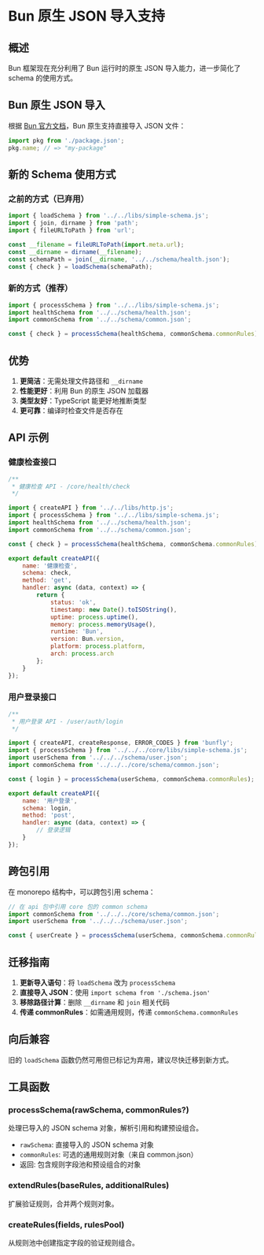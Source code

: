 # Bun 原生 JSON 导入支持

## 概述

Bun 框架现在充分利用了 Bun 运行时的原生 JSON 导入能力，进一步简化了 schema 的使用方式。

## Bun 原生 JSON 导入

根据 [Bun 官方文档](https://bun.sh/docs/bundler/loaders#json)，Bun 原生支持直接导入 JSON 文件：

```javascript
import pkg from './package.json';
pkg.name; // => "my-package"
```

## 新的 Schema 使用方式

### 之前的方式（已弃用）

```javascript
import { loadSchema } from '../../libs/simple-schema.js';
import { join, dirname } from 'path';
import { fileURLToPath } from 'url';

const __filename = fileURLToPath(import.meta.url);
const __dirname = dirname(__filename);
const schemaPath = join(__dirname, '../../schema/health.json');
const { check } = loadSchema(schemaPath);
```

### 新的方式（推荐）

```javascript
import { processSchema } from '../../libs/simple-schema.js';
import healthSchema from '../../schema/health.json';
import commonSchema from '../../schema/common.json';

const { check } = processSchema(healthSchema, commonSchema.commonRules);
```

## 优势

1. **更简洁**：无需处理文件路径和 `__dirname`
2. **性能更好**：利用 Bun 的原生 JSON 加载器
3. **类型友好**：TypeScript 能更好地推断类型
4. **更可靠**：编译时检查文件是否存在

## API 示例

### 健康检查接口

```javascript
/**
 * 健康检查 API - /core/health/check
 */

import { createAPI } from '../../libs/http.js';
import { processSchema } from '../../libs/simple-schema.js';
import healthSchema from '../../schema/health.json';
import commonSchema from '../../schema/common.json';

const { check } = processSchema(healthSchema, commonSchema.commonRules);

export default createAPI({
    name: '健康检查',
    schema: check,
    method: 'get',
    handler: async (data, context) => {
        return {
            status: 'ok',
            timestamp: new Date().toISOString(),
            uptime: process.uptime(),
            memory: process.memoryUsage(),
            runtime: 'Bun',
            version: Bun.version,
            platform: process.platform,
            arch: process.arch
        };
    }
});
```

### 用户登录接口

```javascript
/**
 * 用户登录 API - /user/auth/login
 */

import { createAPI, createResponse, ERROR_CODES } from 'bunfly';
import { processSchema } from '../../../core/libs/simple-schema.js';
import userSchema from '../../../schema/user.json';
import commonSchema from '../../../core/schema/common.json';

const { login } = processSchema(userSchema, commonSchema.commonRules);

export default createAPI({
    name: '用户登录',
    schema: login,
    method: 'post',
    handler: async (data, context) => {
        // 登录逻辑
    }
});
```

## 跨包引用

在 monorepo 结构中，可以跨包引用 schema：

```javascript
// 在 api 包中引用 core 包的 common schema
import commonSchema from '../../../core/schema/common.json';
import userSchema from '../../../schema/user.json';

const { userCreate } = processSchema(userSchema, commonSchema.commonRules);
```

## 迁移指南

1. **更新导入语句**：将 `loadSchema` 改为 `processSchema`
2. **直接导入 JSON**：使用 `import schema from './schema.json'`
3. **移除路径计算**：删除 `__dirname` 和 `join` 相关代码
4. **传递 commonRules**：如需通用规则，传递 `commonSchema.commonRules`

## 向后兼容

旧的 `loadSchema` 函数仍然可用但已标记为弃用，建议尽快迁移到新方式。

## 工具函数

### processSchema(rawSchema, commonRules?)

处理已导入的 JSON schema 对象，解析引用和构建预设组合。

-   `rawSchema`: 直接导入的 JSON schema 对象
-   `commonRules`: 可选的通用规则对象（来自 common.json）
-   返回: 包含规则字段池和预设组合的对象

### extendRules(baseRules, additionalRules)

扩展验证规则，合并两个规则对象。

### createRules(fields, rulesPool)

从规则池中创建指定字段的验证规则组合。
